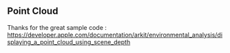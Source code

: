 ## Point Cloud

Thanks for the great sample code : https://developer.apple.com/documentation/arkit/environmental_analysis/displaying_a_point_cloud_using_scene_depth
